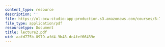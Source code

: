 ```yaml
---
content_type: resource
description: ''
file: https://ol-ocw-studio-app-production.s3.amazonaws.com/courses/6-772-compound-semiconductor-devices-spring-2003/aafd775b8979afd49b48dc4fef66439e_lecture2.pdf
file_type: application/pdf
resourcetype: Document
title: lecture2.pdf
uid: aafd775b-8979-afd4-9b48-dc4fef66439e
---
```

